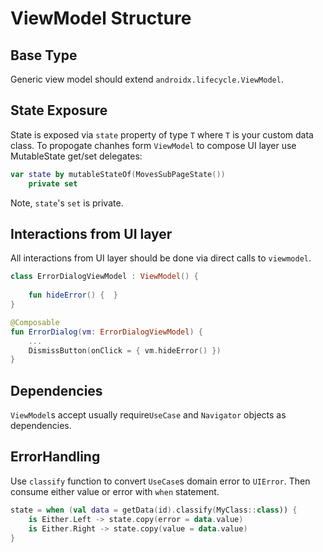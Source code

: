# ViewModel Structure

## Base Type

Generic view model should extend `androidx.lifecycle.ViewModel`.

## State Exposure

State is exposed via `state` property of type `T` where `T` is your custom data class.
To propogate chanhes form `ViewModel` to compose UI layer use MutableState<T> get/set delegates:

```kotlin
var state by mutableStateOf(MovesSubPageState())
    private set
```

Note, `state`'s `set` is private.

## Interactions from UI layer

All interactions from UI layer should be done via direct calls to `viewmodel`.

```kotlin
class ErrorDialogViewModel : ViewModel() {
    
    fun hideError() {  }
}

@Composable
fun ErrorDialog(vm: ErrorDialogViewModel) {
    ...
    DismissButton(onClick = { vm.hideError() })
}
```

## Dependencies

`ViewModel`s accept usually require`UseCase` and `Navigator` objects as dependencies.

## ErrorHandling

Use `classify` function to convert `UseCase`s domain error to `UIError`. Then consume either value or error with `when` statement.

```kotlin
state = when (val data = getData(id).classify(MyClass::class)) {
    is Either.Left -> state.copy(error = data.value)
    is Either.Right -> state.copy(value = data.value)
}
```

